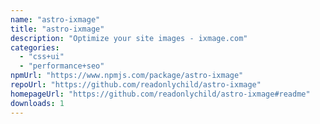 ```yaml
---
name: "astro-ixmage"
title: "astro-ixmage"
description: "Optimize your site images - ixmage.com"
categories:
  - "css+ui"
  - "performance+seo"
npmUrl: "https://www.npmjs.com/package/astro-ixmage"
repoUrl: "https://github.com/readonlychild/astro-ixmage"
homepageUrl: "https://github.com/readonlychild/astro-ixmage#readme"
downloads: 1
---
```


